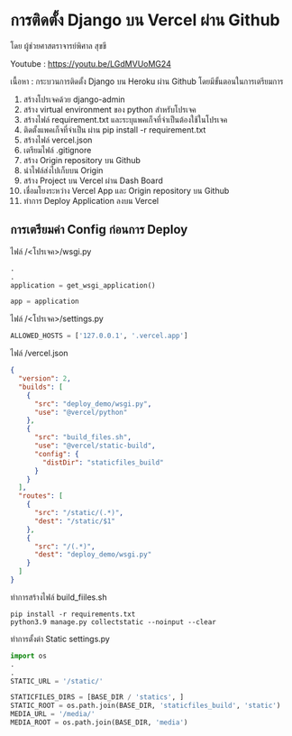 # การติดตั้ง Django บน Vercel ผ่าน Github

โดย ผู้ช่วยศาสตราจารย์พิศาล สุขขี

Youtube : https://youtu.be/LGdMVUoMG24

เนื้อหา : กระบวนการติดตั้ง Django บน Heroku ผ่าน Github โดยมีขั้นตอนในการเตรียมการ

1. สร้างโปรเจคด้วย django-admin
2. สร้าง virtual environment ของ python สำหรับโปรเจค
3. สร้างไฟล์ requirement.txt และระบุแพคเก็จที่จำเป็นต้องใช้ในโปรเจค
4. ติดตั้งแพคเก็จที่จำเป็น ผ่าน pip install -r requirement.txt
5. สร้างไฟล์ vercel.json
6. เตรียมไฟล์ .gitignore
7. สร้าง Origin repository บน Github
8. นำไฟล์ส่งไปเก็บบน Origin
9. สร้าง Project บน Vercel ผ่าน Dash Board
10. เชื่อมโยงระหว่าง Vercel App และ Origin repository บน Github
11. ทำการ Deploy Application ลงบน Vercel

## การเตรียมค่า Config ก่อนการ Deploy

ไฟล์ /<โปรเจค>/wsgi.py

```python
.
.
application = get_wsgi_application()

app = application
```

ไฟล์ /<โปรเจค>/settings.py

```python
ALLOWED_HOSTS = ['127.0.0.1', '.vercel.app']
```

ไฟล์ /vercel.json

```json
{
  "version": 2,
  "builds": [
    {
      "src": "deploy_demo/wsgi.py",
      "use": "@vercel/python"
    },
    {
      "src": "build_files.sh",
      "use": "@vercel/static-build",
      "config": {
        "distDir": "staticfiles_build"
      }
    }
  ],
  "routes": [
    {
      "src": "/static/(.*)",
      "dest": "/static/$1"
    },
    {
      "src": "/(.*)",
      "dest": "deploy_demo/wsgi.py"
    }
  ]
}
```

ทำการสร้างไฟล์ build_fiiles.sh

```shell
pip install -r requirements.txt
python3.9 manage.py collectstatic --noinput --clear
```

ทำการตั้งต่า Static
settings.py

```python
import os
.
.
STATIC_URL = '/static/'

STATICFILES_DIRS = [BASE_DIR / 'statics', ]
STATIC_ROOT = os.path.join(BASE_DIR, 'staticfiles_build', 'static')
MEDIA_URL = '/media/'
MEDIA_ROOT = os.path.join(BASE_DIR, 'media')
```
